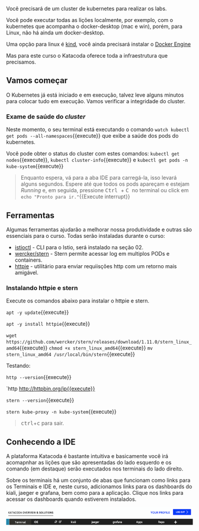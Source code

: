 Você precisará de um cluster de kubernetes para realizar os labs.

Você pode executar todas as lições localmente, por exemplo, com o kubernetes que acompanha o docker-desktop (mac e win), porém, para Linux, não há ainda um docker-desktop.

Uma opção para linux é [kind](https://kind.sigs.k8s.io/), você ainda precisará instalar o [Docker Engine](https://docs.docker.com/engine/install/)

Mas para este curso o Katacoda oferece toda a infraestrutura que precisamos.

## Vamos começar

O Kubernetes já está iniciado e em execução, talvez leve alguns minutos para colocar tudo em execução. Vamos verificar a integridade do cluster.

### Exame de saúde do _cluster_

Neste momento, o seu terminal está executando o comando `watch kubectl get pods --all-namespaces`{{execute}} que exibe a saúde dos pods do kubernetes.

Você pode obter o status do cluster com estes comandos: `kubectl get nodes`{{execute}}, `kubectl cluster-info`{{execute}} e `kubectl get pods -n kube-system`{{execute}}

> Enquanto espera, vá para a aba IDE para carregá-la, isso levará alguns segundos.
> Espere até que todos os pods apareçam e estejam _Running_ e, em seguida, pressione <kbd> Ctrl </kbd> + <kbd> C </kbd> no terminal ou click em  `echo "Pronto para ir."`{{Execute interrupt}}

## Ferramentas

Algumas ferramentas ajudarão a melhorar nossa produtividade e outras são essenciais para o curso. Todas serão instaladas durante o curso:

* [istioctl](https://istio.io/latest/docs/ops/diagnostic-tools/istioctl/) - CLI para o Istio, será instalado na seção 02.
* [wercker/stern](https://github.com/wercker/stern) - Stern permite acessar log em multiplos PODs e containers.
* [httpie](https://httpie.io/) - utilitário para enviar requiisções http com um retorno mais amigável.

### Instalando httpie e stern

Execute os comandos abaixo para instalar o httpie e stern.

`apt -y update`{{execute}}

`apt -y install httpie`{{execute}}

`wget https://github.com/wercker/stern/releases/download/1.11.0/stern_linux_amd64`{{execute}}
`chmod +x stern_linux_amd64`{{execute}}
`mv stern_linux_amd64 /usr/local/bin/stern`{{execute}}

Testando:

`http --version`{{execute}}

`http http://httpbin.org/ip{{execute}}

`stern --version`{{execute}}

`stern kube-proxy -n kube-system`{{execute}}

> <kbd>ctrl</kbd>+<kbd>c</kbd> para sair.

## Conhecendo a IDE

A plataforma Katacoda é bastante intuitiva e basicamente você irá acomapnhar as lições que são apresentadas do lado esquerdo e os comando (em destaque) serão executados nos terminais do lado direito.

Sobre os terminais há um conjunto de abas que funcionam como links para os Terminais e IDE e, neste curso, adicionamos links para os dashboards do kiali, jaeger e grafana, bem como para a aplicação. Clique nos links para acessar os dashboards quando estiverem instalados.

![](assets/media/katacoda-dashboards.png)
